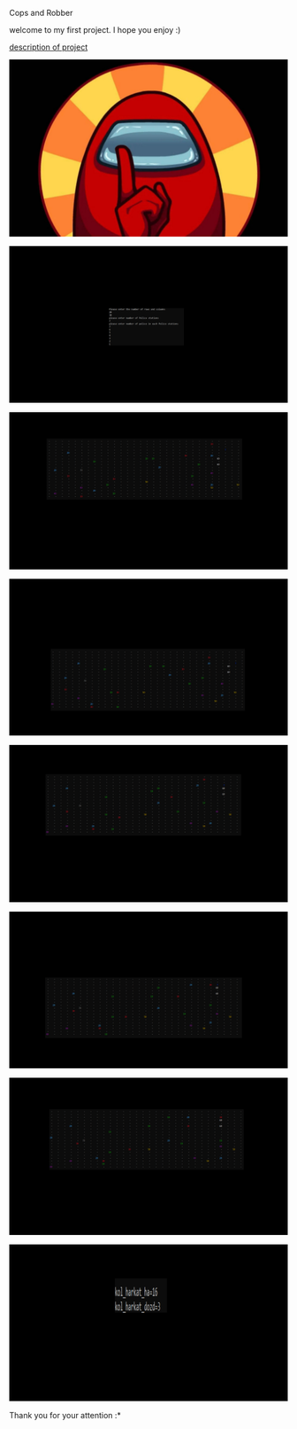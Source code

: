 
Cops and Robber

welcome to my first project. I hope you enjoy :)

[description of project](https://github.com/ReyhaneBagheri/Thief_and_Police/blob/master/first_project.pdf)


![](https://raw.githubusercontent.com/ReyhaneBagheri/Thief_and_Police/master/Among-Us-2.jpg)


![](https://raw.githubusercontent.com/ReyhaneBagheri/Thief_and_Police/master/first.png)


![](https://raw.githubusercontent.com/ReyhaneBagheri/Thief_and_Police/master/second.png)


![](https://raw.githubusercontent.com/ReyhaneBagheri/Thief_and_Police/master/third.png)

![](https://raw.githubusercontent.com/ReyhaneBagheri/Thief_and_Police/master/fourth.png)


![](https://raw.githubusercontent.com/ReyhaneBagheri/Thief_and_Police/master/6th.png)


![](https://raw.githubusercontent.com/ReyhaneBagheri/Thief_and_Police/master/7th.png)


![](https://raw.githubusercontent.com/ReyhaneBagheri/Thief_and_Police/master/8th.png)


Thank you for your attention :*


